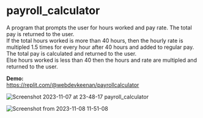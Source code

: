 # payroll_calculator
A program that prompts the user for hours worked and pay rate. The total pay is returned to the user. <br>
If the total hours worked is more than 40 hours, then the hourly rate is multipled 1.5 times for every hour after 40 hours and added to regular pay. The total pay is calculated and returned to the user. <br>
Else hours worked is less than 40 then the hours and rate are multipled and returned to the user.

**Demo:** <br>
https://replit.com/@webdevkeenan/payrollcalculator


![Screenshot 2023-11-07 at 23-48-17 payroll_calculator](https://github.com/webdevkeenan/payroll_calculator/assets/42125735/fe1ae5b1-ed19-4355-91fc-f02cce47fd4e)


![Screenshot from 2023-11-08 11-51-08](https://github.com/webdevkeenan/payroll_calculator/assets/42125735/3d8cf2de-ba0b-4b03-9a5c-5a01b5c626ed)
